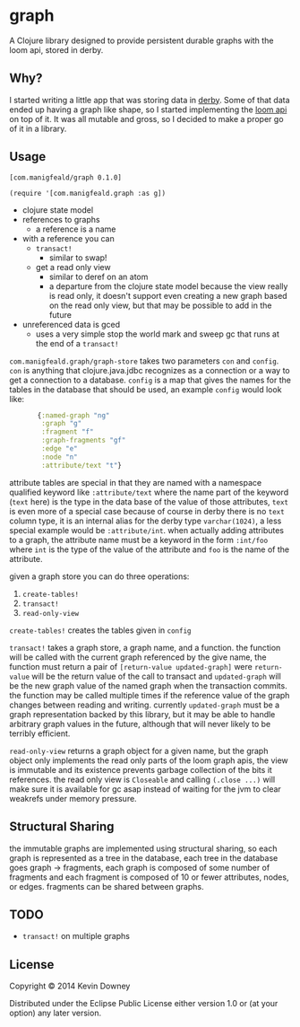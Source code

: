 # graph

A Clojure library designed to provide persistent durable graphs with
the loom api, stored in derby.

## Why?

I started writing a little app that was storing data in
[derby](http://db.apache.org/derby/). Some of that data ended up
having a graph like shape, so I started implementing the
[loom api](https://github.com/aysylu/loom) on top of it. It was all
mutable and gross, so I decided to make a proper go of it in a
library.

## Usage

`[com.manigfeald/graph 0.1.0]`

`(require '[com.manigfeald.graph :as g])`

- clojure state model
- references to graphs
  - a reference is a name
- with a reference you can
  - `transact!`
      - similar to swap!
  - get a read only view
      - similar to deref on an atom
      - a departure from the clojure state model because the view
        really is read only, it doesn't support even creating a new
        graph based on the read only view, but that may be possible to
        add in the future
- unreferenced data is gced
  - uses a very simple stop the world mark and sweep gc that runs at
    the end of a `transact!`

`com.manigfeald.graph/graph-store` takes two parameters `con` and
`config`. `con` is anything that clojure.java.jdbc recognizes as a
connection or a way to get a connection to a database. `config` is a
map that gives the names for the tables in the database that should be
used, an example `config` would look like:

```clj
       {:named-graph "ng"
        :graph "g"
        :fragment "f"
        :graph-fragments "gf"
        :edge "e"
        :node "n"
        :attribute/text "t"}
```

attribute tables are special in that they are named with a namespace
qualified keyword like `:attribute/text` where the name part of the
keyword (`text` here) is the type in the data base of the value of
those attributes, `text` is even more of a special case because of
course in derby there is no `text` column type, it is an internal
alias for the derby type `varchar(1024)`, a less special example would
be `:attribute/int`. when actually adding attributes to a graph, the
attribute name must be a keyword in the form `:int/foo` where `int` is
the type of the value of the attribute and `foo` is the name of the
attribute.

given a graph store you can do three operations:
1. `create-tables!`
2. `transact!`
3. `read-only-view`

`create-tables!` creates the tables given in `config`

`transact!` takes a graph store, a graph name, and a function. the
function will be called with the current graph referenced by the give
name, the function must return a pair of 
`[return-value updated-graph]` were `return-value` will be the return
value of the call to transact and `updated-graph` will be the new
graph value of the named graph when the transaction commits. the
function may be called multiple times if the reference value of the
graph changes between reading and writing. currently `updated-graph`
must be a graph representation backed by this library, but it may be
able to handle arbitrary graph values in the future, although that
will never likely to be terribly efficient.

`read-only-view` returns a graph object for a given name, but the
graph object only implements the read only parts of the loom graph
apis, the view is immutable and its existence prevents garbage
collection of the bits it references. the read only view is
`Closeable` and calling `(.close ...)` will make sure it is available
for gc asap instead of waiting for the jvm to clear weakrefs under
memory pressure.

## Structural Sharing

the immutable graphs are implemented using structural sharing, so each
graph is represented as a tree in the database, each tree in the
database goes graph -> fragments, each graph is composed of some
number of fragments and each fragment is composed of 10 or fewer
attributes, nodes, or edges. fragments can be shared between
graphs.

## TODO
- `transact!` on multiple graphs

## License

Copyright © 2014 Kevin Downey

Distributed under the Eclipse Public License either version 1.0 or (at
your option) any later version.
